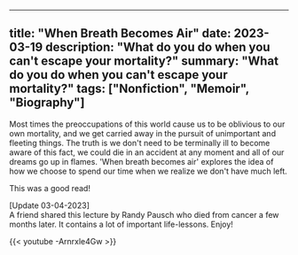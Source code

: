 
---
title: "When Breath Becomes Air"
date: 2023-03-19
description: "What do you do when you can't escape your mortality?"
summary: "What do you do when you can't escape your mortality?"
tags: ["Nonfiction", "Memoir", "Biography"]
---

Most times the preoccupations of this world cause us to be oblivious to our own mortality, and we get carried away in the pursuit of unimportant and fleeting things. The truth is we don't need to be terminally ill to become aware of this fact, we could die in an accident at any moment and all of our dreams go up in flames. 'When breath becomes air' explores the idea of how we choose to spend our time when we realize we don't have much left.

This was a good read!

[Update 03-04-2023] <br>
A friend shared this lecture by Randy Pausch who died from cancer a few months
later. It contains a lot of important life-lessons. Enjoy!


 {{< youtube -Arnrxle4Gw >}}
